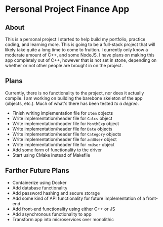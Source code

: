 # Personal Project Finance App

## About
This is a personal project I started to help build my portfolio, practice coding, and learning more. This is going to be a full-stack project that will likely take quite a long time to come to fruition. I currently only know a moderate amount of C++, and some NodeJS. I have plans on making this app completely out of C++, however that is not set in stone, depending on whether or not other people are brought in on the project.

## Plans
Currently, there is no functionality to the project, nor does it actually compile. I am working on building the barebone skeleton of the app (objects, etc.). Much of what's there has been tested *to a degree*.

* Finish writing implementation file for `Item` objects
* Write implementation/header file for `Calcs` object
* Write implementation/header file for `MonthExp` object
* Write implementation/header file for `Date` objects
* Write implementation/header file for `Category` objects
* Write implementation/header file for `addUser` object
* Write implementation/header file for `rmUser` object
* Add some form of functionality to the driver
* Start using CMake instead of Makefile

## Farther Future Plans
* Containerize using Docker
* Add database functionality
* Add password hashing and secure storage
* Add some kind of API functionality for future implementation of a front-end
* Add front-end functionality using either C++ or JS
* Add asynchronous functionality to app
* Transform app into microservices over monolithic
